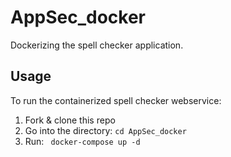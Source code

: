 # AppSec_docker
Dockerizing the spell checker application.

## Usage
To run the containerized spell checker webservice:
1. Fork & clone this repo
2. Go into the directory: `cd AppSec_docker`
3. Run: ` docker-compose up -d`

